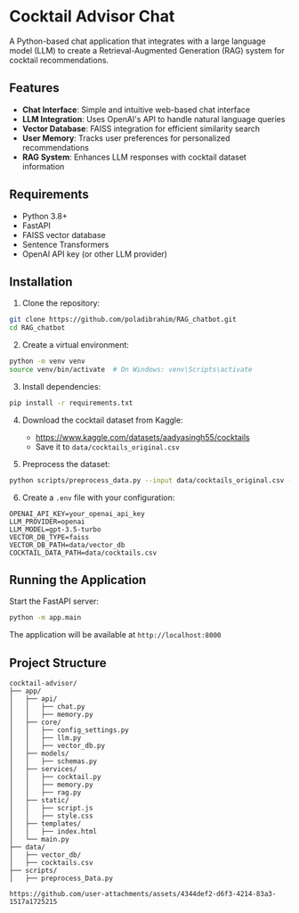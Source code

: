 # Cocktail Advisor Chat

A Python-based chat application that integrates with a large language model (LLM) to create a Retrieval-Augmented Generation (RAG) system for cocktail recommendations.

## Features

- **Chat Interface**: Simple and intuitive web-based chat interface
- **LLM Integration**: Uses OpenAI's API to handle natural language queries
- **Vector Database**: FAISS integration for efficient similarity search
- **User Memory**: Tracks user preferences for personalized recommendations
- **RAG System**: Enhances LLM responses with cocktail dataset information

## Requirements

- Python 3.8+
- FastAPI
- FAISS vector database
- Sentence Transformers
- OpenAI API key (or other LLM provider)

## Installation

1. Clone the repository:
```bash
git clone https://github.com/poladibrahim/RAG_chatbot.git
cd RAG_chatbot
```

2. Create a virtual environment:
```bash
python -m venv venv
source venv/bin/activate  # On Windows: venv\Scripts\activate
```

3. Install dependencies:
```bash
pip install -r requirements.txt
```

4. Download the cocktail dataset from Kaggle:
   - https://www.kaggle.com/datasets/aadyasingh55/cocktails
   - Save it to `data/cocktails_original.csv`

5. Preprocess the dataset:
```bash
python scripts/preprocess_data.py --input data/cocktails_original.csv --output data/cocktails.csv
```

6. Create a `.env` file with your configuration:
```
OPENAI_API_KEY=your_openai_api_key
LLM_PROVIDER=openai
LLM_MODEL=gpt-3.5-turbo
VECTOR_DB_TYPE=faiss
VECTOR_DB_PATH=data/vector_db
COCKTAIL_DATA_PATH=data/cocktails.csv
```

## Running the Application

Start the FastAPI server:
```bash
python -m app.main
```

The application will be available at `http://localhost:8000`

## Project Structure

```
cocktail-advisor/
├── app/
│   ├── api/             
│   │   ├── chat.py
│   │   ├── memory.py
│   ├── core/  
│   │   ├── config_settings.py
│   │   ├── llm.py
│   │   ├── vector_db.py
│   ├── models/          
│   │   ├── schemas.py
│   ├── services/        
│   │   ├── cocktail.py
│   │   ├── memory.py
│   │   ├── rag.py
│   ├── static/         
│   │   ├── script.js
│   │   ├── style.css
│   ├── templates/
│   │   ├── index.html
│   └── main.py
├── data/
│   ├── vector_db/
│   ├── cocktails.csv
├── scripts/
│   ├── preprocess_Data.py

https://github.com/user-attachments/assets/4344def2-d6f3-4214-83a3-1517a1725215
